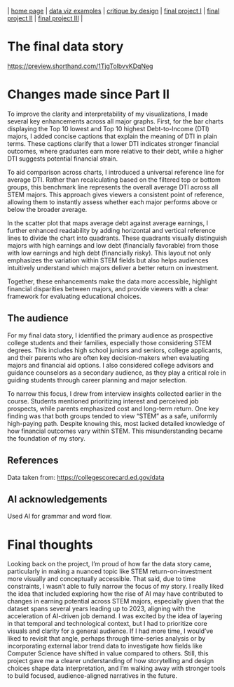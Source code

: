 | [home page](https://cmustudent.github.io/tswd-portfolio-templates/) | [data viz examples](dataviz-examples) | [critique by design](critique-by-design) | [final project I](final-project-part-one) | [final project II](final-project-part-two) | [final project III](final-project-part-three) |

# The final data story
https://preview.shorthand.com/1TjgTolbvvKDqNeg

# Changes made since Part II
To improve the clarity and interpretability of my visualizations, I made several key enhancements across all major graphs. First, for the bar charts displaying the Top 10 lowest and Top 10 highest Debt-to-Income (DTI) majors, I added concise captions that explain the meaning of DTI in plain terms. These captions clarify that a lower DTI indicates stronger financial outcomes, where graduates earn more relative to their debt, while a higher DTI suggests potential financial strain.

To aid comparison across charts, I introduced a universal reference line for average DTI. Rather than recalculating based on the filtered top or bottom groups, this benchmark line represents the overall average DTI across all STEM majors. This approach gives viewers a consistent point of reference, allowing them to instantly assess whether each major performs above or below the broader average.

In the scatter plot that maps average debt against average earnings, I further enhanced readability by adding horizontal and vertical reference lines to divide the chart into quadrants. These quadrants visually distinguish majors with high earnings and low debt (financially favorable) from those with low earnings and high debt (financially risky). This layout not only emphasizes the variation within STEM fields but also helps audiences intuitively understand which majors deliver a better return on investment.

Together, these enhancements make the data more accessible, highlight financial disparities between majors, and provide viewers with a clear framework for evaluating educational choices.

## The audience
For my final data story, I identified the primary audience as prospective college students and their families, especially those considering STEM degrees. This includes high school juniors and seniors, college applicants, and their parents who are often key decision-makers when evaluating majors and financial aid options. I also considered college advisors and guidance counselors as a secondary audience, as they play a critical role in guiding students through career planning and major selection.

To narrow this focus, I drew from interview insights collected earlier in the course. Students mentioned prioritizing interest and perceived job prospects, while parents emphasized cost and long-term return. One key finding was that both groups tended to view “STEM” as a safe, uniformly high-paying path. Despite knowing this, most lacked detailed knowledge of how financial outcomes vary within STEM. This misunderstanding became the foundation of my story.

## References
Data taken from: https://collegescorecard.ed.gov/data

## AI acknowledgements
Used AI for grammar and word flow.

# Final thoughts
Looking back on the project, I’m proud of how far the data story came, particularly in making a nuanced topic like STEM return-on-investment more visually and conceptually accessible. That said, due to time constraints, I wasn’t able to fully narrow the focus of my story. I really liked the idea that included exploring how the rise of AI may have contributed to changes in earning potential across STEM majors, especially given that the dataset spans several years leading up to 2023, aligning with the acceleration of AI-driven job demand. I was excited by the idea of layering in that temporal and technological context, but I had to prioritize core visuals and clarity for a general audience. If I had more time, I would’ve liked to revisit that angle, perhaps through time-series analysis or by incorporating external labor trend data to investigate how fields like Computer Science have shifted in value compared to others. Still, this project gave me a clearer understanding of how storytelling and design choices shape data interpretation, and I’m walking away with stronger tools to build focused, audience-aligned narratives in the future.


